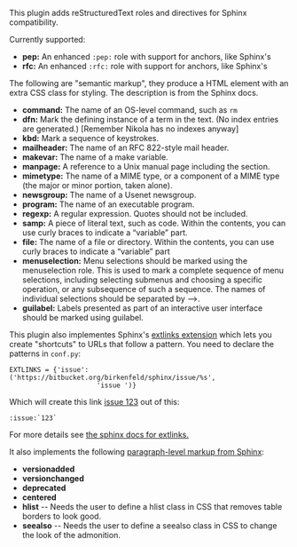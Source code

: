 This plugin adds reStructuredText roles and directives for Sphinx compatibility.

Currently supported:

* **pep:** An enhanced `:pep:` role with support for anchors, like Sphinx's
* **rfc:** An enhanced `:rfc:` role with support for anchors, like Sphinx's

The following are "semantic markup", they produce a HTML element with an extra
CSS class for styling. The description is from the Sphinx docs.

* **command:** The name of an OS-level command, such as ``rm``
* **dfn:** Mark the defining instance of a term in the text. (No index entries are generated.) [Remember Nikola has no indexes anyway]
* **kbd:** Mark a sequence of keystrokes.
* **mailheader:** The name of an RFC 822-style mail header.
* **makevar:** The name of a make variable.
* **manpage:** A reference to a Unix manual page including the section.
* **mimetype:** The name of a MIME type, or a component of a MIME type (the major or minor portion, taken alone).
* **newsgroup:** The name of a Usenet newsgroup.
* **program:** The name of an executable program.
* **regexp:** A regular expression. Quotes should not be included.
* **samp:** A piece of literal text, such as code. Within the contents, you can use curly braces to indicate a “variable” part.
* **file:** The name of a file or directory. Within the contents, you can use curly braces to indicate a “variable” part
* **menuselection:** Menu selections should be marked using the menuselection role. This is used to mark a complete sequence of menu selections, including selecting submenus and choosing a specific operation, or any subsequence of such a sequence. The names of individual selections should be separated by -->.
* **guilabel:** Labels presented as part of an interactive user interface should be marked using guilabel.

This plugin also implementes Sphinx's [extlinks extension](http://sphinx-doc.org/latest/ext/extlinks.html)
which lets you create "shortcuts" to URLs that follow a pattern. You need to declare the patterns
in `conf.py`:

```
EXTLINKS = {'issue': ('https://bitbucket.org/birkenfeld/sphinx/issue/%s',
                      'issue ')}
```

Which will create this link [issue 123](https://bitbucket.org/birkenfeld/sphinx/issue/123) out of this:

```
:issue:`123`
```

For more details see [the sphinx docs for extlinks.](http://sphinx-doc.org/latest/ext/extlinks.html)

It also implements the following [paragraph-level markup from Sphinx](http://sphinx-doc.org/markup/para.html):

* **versionadded**
* **versionchanged**
* **deprecated**
* **centered**
* **hlist** -- Needs the user to define a hlist class in CSS that removes table borders to look good.
* **seealso** -- Needs the user to define a seealso class in CSS to change the look of the admonition.
